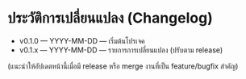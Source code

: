 # ประวัติการเปลี่ยนแปลง (Changelog)

- v0.1.0 — YYYY-MM-DD — เริ่มต้นโปรเจค
- v0.1.x — YYYY-MM-DD — รายการการเปลี่ยนแปลง (ปรับตาม release)

(แนะนำให้อัปเดตหน้านี้เมื่อมี release หรือ merge งานที่เป็น feature/bugfix สำคัญ)
